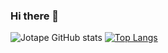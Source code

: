 ### Hi there 👋
![Jotape GitHub stats](https://github-readme-stats.vercel.app/api?username=Jotape-M&theme=dark&show_icons=true)
[![Top Langs](https://github-readme-stats.vercel.app/api/top-langs/?username=Jotape-M&theme=dark)](https://github.com/Jotape-M/github-readme-stats)


<!--
**Jotape-M/Jotape-M** is a ✨ _special_ ✨ repository because its `README.md` (this file) appears on your GitHub profile.

Here are some ideas to get you started:

- 🔭 I’m currently working on ...
- 🌱 I’m currently learning ...
- 👯 I’m looking to collaborate on ...
- 🤔 I’m looking for help with ...
- 💬 Ask me about ...
- 📫 How to reach me: ...
- 😄 Pronouns: ...
- ⚡ Fun fact: ...
-->
